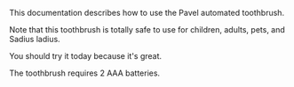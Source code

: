 This documentation describes how to use the Pavel automated toothbrush.

Note that this toothbrush is totally safe to use for children, adults, pets, and Sadius ladius.

You should try it today because it's great.

The toothbrush requires 2 AAA batteries.